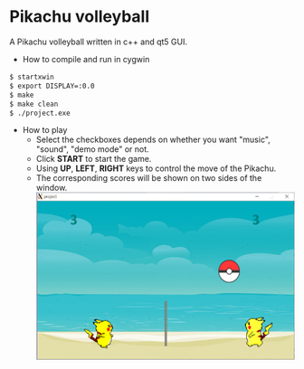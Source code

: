 # Pikachu volleyball
A Pikachu volleyball written in c++ and qt5 GUI.

- How to compile and run in cygwin
```
$ startxwin
$ export DISPLAY=:0.0
$ make
$ make clean 
$ ./project.exe 
```

- How to play
  - Select the checkboxes depends on whether you want "music", "sound", "demo mode" or not.
  - Click **START** to start the game.
  - Using **UP**, **LEFT**, **RIGHT** keys to control the move of the Pikachu.
  - The corresponding scores will be shown on two sides of the window.
  ![image](img/pic1.png)
